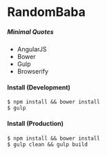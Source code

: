 # RandomBaba
##### Minimal Quotes

- AngularJS
- Bower 
- Gulp 
- Browserify

#### Install (Development)

    $ npm install && bower install
    $ gulp

#### Install (Production)

    $ npm install && bower install
    $ gulp clean && gulp build
